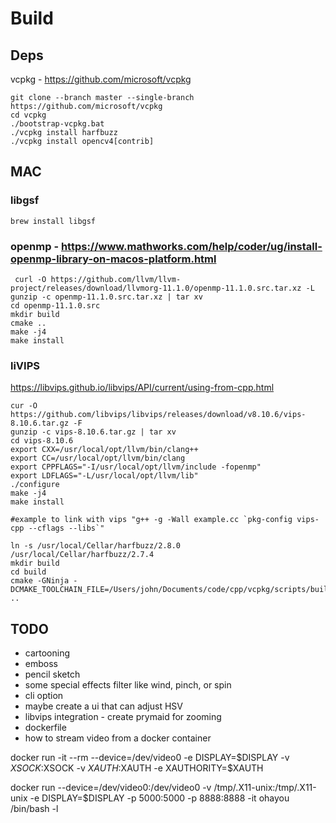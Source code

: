 # Build
## Deps
vcpkg - https://github.com/microsoft/vcpkg
```
git clone --branch master --single-branch https://github.com/microsoft/vcpkg
cd vcpkg
./bootstrap-vcpkg.bat
./vcpkg install harfbuzz
./vcpkg install opencv4[contrib]
```

## MAC

### libgsf
```
brew install libgsf
```

### openmp - https://www.mathworks.com/help/coder/ug/install-openmp-library-on-macos-platform.html
```
 curl -O https://github.com/llvm/llvm-project/releases/download/llvmorg-11.1.0/openmp-11.1.0.src.tar.xz -L
gunzip -c openmp-11.1.0.src.tar.xz | tar xv
cd openmp-11.1.0.src
mkdir build
cmake ..
make -j4
make install
```
### liVIPS
https://libvips.github.io/libvips/API/current/using-from-cpp.html
```
cur -O https://github.com/libvips/libvips/releases/download/v8.10.6/vips-8.10.6.tar.gz -F
gunzip -c vips-8.10.6.tar.gz | tar xv
cd vips-8.10.6
export CXX=/usr/local/opt/llvm/bin/clang++
export CC=/usr/local/opt/llvm/bin/clang
export CPPFLAGS="-I/usr/local/opt/llvm/include -fopenmp"
export LDFLAGS="-L/usr/local/opt/llvm/lib"
./configure 
make -j4
make install

#example to link with vips "g++ -g -Wall example.cc `pkg-config vips-cpp --cflags --libs`"
```

```
ln -s /usr/local/Cellar/harfbuzz/2.8.0  /usr/local/Cellar/harfbuzz/2.7.4
mkdir build
cd build
cmake -GNinja -DCMAKE_TOOLCHAIN_FILE=/Users/john/Documents/code/cpp/vcpkg/scripts/buildsystems/vcpkg.cmake ..
```

## TODO
* cartooning
* emboss
* pencil sketch
* some special effects filter like wind, pinch, or spin
* cli option 
* maybe create a ui that can adjust HSV 
* libvips integration - create prymaid for zooming
* dockerfile
* how to stream video from a docker container

docker run -it --rm --device=/dev/video0 -e DISPLAY=$DISPLAY -v $XSOCK:$XSOCK -v $XAUTH:$XAUTH -e XAUTHORITY=$XAUTH

docker run --device=/dev/video0:/dev/video0 -v /tmp/.X11-unix:/tmp/.X11-unix -e DISPLAY=$DISPLAY -p 5000:5000 -p 8888:8888 -it ohayou /bin/bash -l